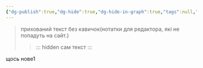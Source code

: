 ```yaml
---
{"dg-publish":true,"dg-hide":true,"dg-hide-in-graph":true,"tags":null,"permalink":"/digital-garden-faq/","hide":true,"hideInGraph":true,"dgPassFrontmatter":true}
---
```




>прихований текст без кавичок(нотатки для редактора, які не попадуть на сайт.)
>>::: hidden
>>сам текст
>>:::

щось нове1